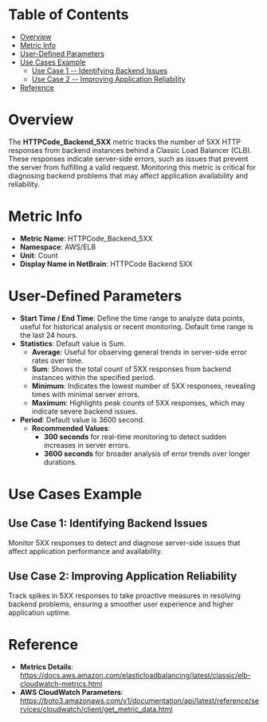 # Table of Contents
- [Overview](#overview)
- [Metric Info](#metric-info)
- [User-Defined Parameters](#user-defined-parameters)
- [Use Cases Example](#example)
    - [Use Case 1 -- Identifying Backend Issues](#example-1) 
    - [Use Case 2 -- Improving Application Reliability](#example-2)
- [Reference](#reference)

# Overview <a name="overview"></a>
The <b>HTTPCode_Backend_5XX</b> metric tracks the number of 5XX HTTP responses from backend instances behind a Classic Load Balancer (CLB). These responses indicate server-side errors, such as issues that prevent the server from fulfilling a valid request. Monitoring this metric is critical for diagnosing backend problems that may affect application availability and reliability.



# Metric Info <a name="metric-info"></a>
* <b>Metric Name</b>: HTTPCode_Backend_5XX
* <b>Namespace</b>: AWS/ELB
* <b>Unit</b>: Count
* <b>Display Name in NetBrain</b>: HTTPCode Backend 5XX

# User-Defined Parameters <a name="user-defined-parameters"></a>
* <b>Start Time / End Time</b>: Define the time range to analyze data points, useful for historical analysis or recent monitoring. Default time range is the last 24 hours.
* <b>Statistics</b>: Default value is Sum.
  * <b>Average</b>: Useful for observing general trends in server-side error rates over time.
  * <b>Sum</b>: Shows the total count of 5XX responses from backend instances within the specified period.
  * <b>Minimum</b>: Indicates the lowest number of 5XX responses, revealing times with minimal server errors.
  * <b>Maximum</b>: Highlights peak counts of 5XX responses, which may indicate severe backend issues.
* <b>Period</b>: Default value is 3600 second.
  * <b>Recommended Values</b>:
    * <b>300 seconds</b> for real-time monitoring to detect sudden increases in server errors.
    * <b>3600 seconds</b> for broader analysis of error trends over longer durations.

# Use Cases Example <a name="example"></a>
## Use Case 1: Identifying Backend Issues <a name="example-1"></a>

Monitor 5XX responses to detect and diagnose server-side issues that affect application performance and availability.

## Use Case 2: Improving Application Reliability <a name="example-2"></a>
Track spikes in 5XX responses to take proactive measures in resolving backend problems, ensuring a smoother user experience and higher application uptime.


# Reference <a name="reference"></a>
* <b>Metrics Details</b>: https://docs.aws.amazon.com/elasticloadbalancing/latest/classic/elb-cloudwatch-metrics.html
* <b>AWS CloudWatch Parameters</b>: https://boto3.amazonaws.com/v1/documentation/api/latest/reference/services/cloudwatch/client/get_metric_data.html